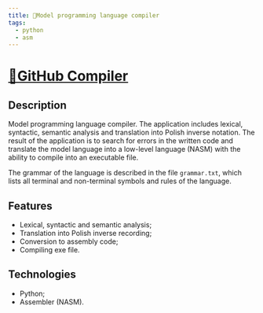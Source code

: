 ```yaml
---
title: 📄Model programming language compiler
tags:
  - python
  - asm
---
```

# [📖GitHub Compiler](https://github.com/Kanzu32/Compiler)

## Description
Model programming language compiler. The application includes lexical, syntactic, semantic analysis and translation into Polish inverse notation. The result of the application is to search for errors in the written code and translate the model language into a low-level language (NASM) with the ability to compile into an executable file.

The grammar of the language is described in the file `grammar.txt`, which lists all terminal and non-terminal symbols and rules of the language.

## Features
* Lexical, syntactic and semantic analysis;
* Translation into Polish inverse recording;
* Conversion to assembly code;
* Compiling exe file.

## Technologies
* Python;
* Assembler (NASM).